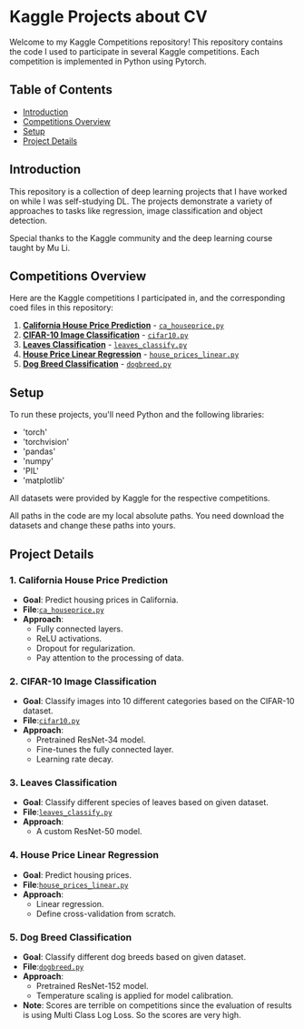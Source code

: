 # Kaggle Projects about CV
Welcome to my Kaggle Competitions repository! This repository contains the code I used to participate in several Kaggle competitions. Each competition is implemented in Python using Pytorch.

## Table of Contents
- [Introduction](#introduction)
- [Competitions Overview](#competitions-overview)
- [Setup](#setup)
- [Project Details](#project-details)

## Introduction

This repository is a collection of deep learning projects that I have worked on while I was self-studying DL. The projects demonstrate a variety of approaches to tasks like regression, image classification and object detection.

Special thanks to the Kaggle community and the deep learning course taught by Mu Li.

## Competitions Overview

Here are the Kaggle competitions I participated in, and the corresponding coed files in this repository:

1. **[California House Price Prediction](https://www.kaggle.com/competitions/california-house-prices)** - [`ca_houseprice.py`](./ca_houseprice.py)
2. **[CIFAR-10 Image Classification](https://www.kaggle.com/competitions/cifar-10)** - [`cifar10.py`](./cifar10.py)
3. **[Leaves Classification](https://www.kaggle.com/competitions/classify-leaves)** - [`leaves_classify.py`](./leaves_classify.py)
4. **[House Price Linear Regression](https://www.kaggle.com/competitions/house-prices-advanced-regression-techniques)** - [`house_prices_linear.py`](./house_prices_linear.py)
5. **[Dog Breed Classification](https://www.kaggle.com/competitions/dog-breed-identification)** - [`dogbreed.py`](./dogbreed.py)

## Setup

To run these projects, you'll need Python and the following libraries:
- 'torch'
- 'torchvision'
- 'pandas'
- 'numpy'
- 'PIL'
- 'matplotlib'

All datasets were provided by Kaggle for the respective competitions.

All paths in the code are my local absolute paths. You need download the datasets and change these paths into yours.

## Project Details

### 1. California House Price Prediction

- **Goal**: Predict housing prices in California.
- **File**:[`ca_houseprice.py`](./ca_houseprice.py)
- **Approach**:
  - Fully connected layers.
  - ReLU activations.
  - Dropout for regularization.
  - Pay attention to the processing of data.
 
### 2. CIFAR-10 Image Classification

- **Goal**: Classify images into 10 different categories based on the CIFAR-10 dataset.
- **File**:[`cifar10.py`](./cifar10.py)
- **Approach**:
  - Pretrained ResNet-34 model.
  - Fine-tunes the fully connected layer.
  - Learning rate decay.

 ### 3. Leaves Classification

- **Goal**: Classify different species of leaves based on given dataset.
- **File**:[`leaves_classify.py`](./leaves_classify.py)
- **Approach**:
  - A custom ResNet-50 model.

 ### 4. House Price Linear Regression

- **Goal**: Predict housing prices.
- **File**:[`house_prices_linear.py`](./house_prices_linear.py)
- **Approach**:
  - Linear regression.
  - Define cross-validation from scratch.

 ### 5. Dog Breed Classification

- **Goal**: Classify different dog breeds based on given dataset.
- **File**:[`dogbreed.py`](./dogbreed.py)
- **Approach**:
  - Pretrained ResNet-152 model.
  - Temperature scaling is applied for model calibration.
- **Note**: Scores are terrible on competitions since the evaluation of results is using Multi Class Log Loss. So the scores are very high.
